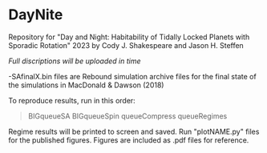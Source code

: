# DayNite

Repository for "Day and Night: Habitability of Tidally Locked Planets with Sporadic Rotation" 2023
by Cody J. Shakespeare and Jason H. Steffen

*Full discriptions will be uploaded in time*

-SAfinalX.bin files are Rebound simulation archive files for the final state of the simulations in MacDonald & Dawson (2018)


To reproduce results, run in this order:

>BIGqueueSA
>BIGqueueSpin
>queueCompress
>queueRegimes

Regime results will be printed to screen and saved. Run "plotNAME.py" files for the published figures. Figures are included as .pdf files for reference.